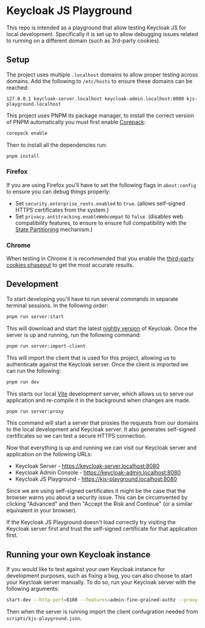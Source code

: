 # Keycloak JS Playground

This repo is intended as a playground that allow testing Keycloak JS for local development. Specifically it is set up to allow debugging issues related to running on a different domain (such as 3rd-party cookies).

## Setup

The project uses multiple `.localhost` domains to allow proper testing across domains. Add the following to `/etc/hosts` to ensure these domains can be reached:

```
127.0.0.1 keycloak-server.localhost keycloak-admin.localhost:8080 kjs-playground.localhost
```

This project uses PNPM its package manager, to install the correct version of PNPM automatically you must first enable [Corepack](https://nodejs.org/api/corepack.html):

```sh
corepack enable
```

Then to install all the dependencies run:

```sh
pnpm install
```

### Firefox

If you are using Firefox you'll have to set the following flags in `about:config` to ensure you can debug things properly:

- Set `security.enterprise_roots.enabled` to `true`. (allows self-signed HTTPS certificates from the system.)
- Set `privacy.antitracking.enableWebcompat` to `false`. (disables web compatibility features, to ensure to ensure full compatibility with the [State Partitioning](https://developer.mozilla.org/en-US/docs/Web/Privacy/State_Partitioning) mechanism.)

### Chrome

When testing in Chrome it is recommended that you enable the [third-party cookies phaseout](https://developers.google.com/privacy-sandbox/blog/cookie-countdown-2023oct#test) to get the most accurate results. 

## Development

To start developing you'll have to run several commands in separate terminal sessions. In the following order:

```sh
pnpm run server:start
```

This will download and start the latest [nightly version](https://github.com/keycloak/keycloak/releases/tag/nightly) of Keycloak. Once the server is up and running, run the following command:

```sh
pnpm run server:import-client
```

This will import the client that is used for this project, allowing us to authenticate against the Keycloak server. Once the client is imported we can run the following:

```sh
pnpm run dev
```

This starts our local [Vite](https://vitejs.dev/) development server, which allows us to serve our application and re-compile it in the background when changes are made.

```sh
pnpm run server:proxy
```

This command will start a server that proxies the requests from our domains to the local development and Keycloak server. It also generates self-signed certificates so we can test a secure HTTPS connection.

Now that everything is up and running we can visit our Keycloak server and application on the following URLs:

- Keycloak Server - https://keycloak-server.localhost:8080
- Keycloak Admin Console - https://keycloak-admin.localhost:8080
- Keycloak JS Playground - https://kjs-playground.localhost:8080

Since we are using self-signed certificates it might be the case that the browser warns you about a security issue. This can be circumvented by clicking "Advanced" and then "Accept the Risk and Continue" (or a similar equivalent in your browser).

If the Keycloak JS Playground doesn't load correctly try visiting the Keycloak server first and trust the self-signed certificate for that application first.

## Running your own Keycloak instance

If you would like to test against your own Keycloak instance for development purposes, such as fixing a bug, you can also choose to start your Keycloak server manually. To do so, run your Keycloak server with the following arguments:

```sh
start-dev --http-port=8180 --features=admin-fine-grained-authz --proxy-headers=forwarded --hostname=https://keycloak-server.localhost:8080 --hostname-admin=https://keycloak-admin.localhost:8080
```

Then when the server is running import the client confugration needed from `scripts/kjs-playground.json`.
